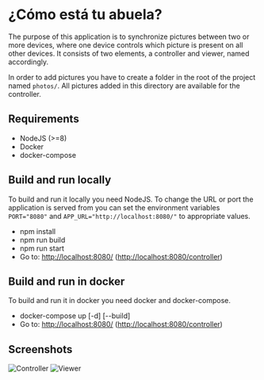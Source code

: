 # ¿Cómo está tu abuela?
The purpose of this application is to synchronize pictures between two or more devices, where one device controls which picture is present on all other devices. It consists of two elements, a controller and viewer, named accordingly. 

In order to add pictures you have to create a folder in the root of the project named `photos/`. All pictures added in this directory are available for the controller. 

## Requirements
  - NodeJS (>=8)
  - Docker
  - docker-compose

## Build and run locally
To build and run it locally you need NodeJS. To change the URL or port the application is served from you can set the environment variables `PORT="8080"` and `APP_URL="http://localhost:8080/"` to appropriate values. 

  - npm install
  - npm run build
  - npm run start
  - Go to: [http://localhost:8080/](http://localhost:8080/) ([http://localhost:8080/controller](http://localhost:8080/controller))

## Build and run in docker
To build and run it in docker you need docker and docker-compose.
  - docker-compose up [-d] [--build]
  - Go to: [http://localhost:8080/](http://localhost:8080/) ([http://localhost:8080/controller](http://localhost:8080/controller))
  
## Screenshots
![Controller](assets/controller.png)
![Viewer](assets/viewer.png)